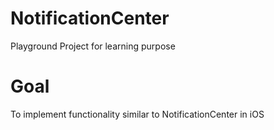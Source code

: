 # NotificationCenter
Playground Project for learning purpose

# Goal 
To implement functionality similar to NotificationCenter in iOS

